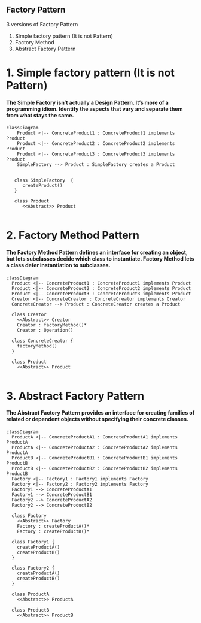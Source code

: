 ## Factory Pattern

3 versions of Factory Pattern
1. Simple factory pattern (It is not Pattern) 
2. Factory Method
3. Abstract Factory Pattern

# 1. Simple factory pattern (It is not Pattern) 

#### The Simple Factory isn’t actually a Design Pattern. It’s more of a programming idiom. Identify the aspects that vary and separate them from what stays the same.

```mermaid 
classDiagram
    Product <|-- ConcreteProduct1 : ConcreteProduct1 implements Product
    Product <|-- ConcreteProduct2 : ConcreteProduct2 implements Product
    Product <|-- ConcreteProduct3 : ConcreteProduct3 implements Product
    SimpleFactory --> Product : SimpleFactory creates a Product
  
     
   class SimpleFactory  {
      createProduct()
   } 

   class Product
      <<Abstract>> Product
  
  ```



# 2. Factory Method Pattern

#### The Factory Method Pattern defines an interface for creating an object, but lets subclasses decide which class to instantiate. Factory Method lets a class defer instantiation to subclasses.


```mermaid 
classDiagram
  Product <|-- ConcreteProduct1 : ConcreteProduct1 implements Product
  Product <|-- ConcreteProduct2 : ConcreteProduct2 implements Product
  Product <|-- ConcreteProduct3 : ConcreteProduct3 implements Product
  Creator <|-- ConcreteCreator : ConcreteCreator implements Creator
  ConcreteCreator --> Product : ConcreteCreator creates a Product
  
  class Creator
    <<Abstract>> Creator
    Creator : factoryMethod()*
    Creator : Operation()
    
  class ConcreteCreator {
    factoryMethod()
  } 

  class Product
    <<Abstract>> Product
  
  ```


# 3. Abstract Factory Pattern

#### The Abstract Factory Pattern provides an interface for creating families of related or dependent objects without specifying their concrete classes. 

```mermaid 
classDiagram
  ProductA <|-- ConcreteProductA1 : ConcreteProductA1 implements ProductA
  ProductA <|-- ConcreteProductA2 : ConcreteProductA2 implements ProductA
  ProductB <|-- ConcreteProductB1 : ConcreteProductB1 implements ProductB
  ProductB <|-- ConcreteProductB2 : ConcreteProductB2 implements ProductB
  Factory <|-- Factory1 : Factory1 implements Factory
  Factory <|-- Factory2 : Factory2 implements Factory
  Factory1 --> ConcreteProductA1
  Factory1 --> ConcreteProductB1
  Factory2 --> ConcreteProductA2
  Factory2 --> ConcreteProductB2
    
  class Factory
    <<Abstract>> Factory
    Factory : createProductA()*
    Factory : createProductB()*
     
  class Factory1 {
    createProductA()
    createProductB()
  } 

  class Factory2 {
    createProductA()
    createProductB()
  }  

  class ProductA
    <<Abstract>> ProductA
  
  class ProductB
    <<Abstract>> ProductB
  ```